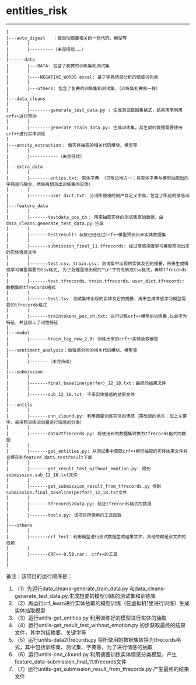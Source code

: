 # entities_risk


-------
	|
	|---auto_digest   ：做自动摘要相关的一些代码、模型等
	|		|
	|		|---------（未完待续。。。）
	|
	|------data
	|		|---DATA: 包含了初赛的训练集和测试集
	|		|
	|		|----NEGATIVE_WORDS.excel: 基于字典情感分析的情感词列表
	|		|
	|		|---others: 包含了复赛的训练集和测试集，（训练集初赛和一样）
	|
	|---data_cleans
	|		|
	|		|--------generate_test_data.py : 生成测试数据集格式，结果用来利用crf++进行预测
	|		|
	|		|--------generate_train_data.py: 生成训练集，其生成的数据需要使用crf++进行实体训练
	|		
	|---entity_extraction： 做实体抽取的相关代码模块、模型等
	|		|
	|		|-----------（未完待续）
	|		
	|---extra_data
	|		|
	|		|--------enties.txt: 实体字典 （已改进地方一：将实体字典与模型抽取出的字典进行融合，然后再预测出训练集的实体）
	|		|
	|		|--------user_dict.txt: 分词所使用的用户自定义字典，包含了所给的情感词
	|		
	|---feature_data
	|		|
	|		|-------testdata_pos_ch： 用来抽取实体的测试集原始数据，由data_cleans.generate_test_data.py 生成
	|		|
	|		|-------testresult: 存放已经经过crf++模型预测出来实体数据集
	|		|
	|		|-------submission_final_11.tfrecords: 经过情感深度学习模型预测出来的实体情感文件
	|		|
	|		|-------test.csv、train.csv: 测试集中出现的实体及它的摘要，用来生成情感学习模型需要的tsv格式, 为了处理里面出现的"\r"字符先转成tsv格式，再转tfrecords
	|		|
	|		|-------test.tfrecords、train.tfrecords、user_dict.tfrecords: 数据集的tfrecords格式
	|		|
	|		|-------test.tsv：测试集中出现的实体及它的摘要，用来生成情感学习模型需要的tfrecords格式
	|		|
	|		|-------traintokens_pos_ch.txt: 进行训练crf++模型的训练集,以单字为特征，并且加上了词性特征
	|
	|---model
	|		|-------train_tag_new_2.0: 训练出来的crf++实体抽取模型
	|
	|---sentiment_analysis：做情感分析的相关代码模块、模型等
	|		|
	|		|-------（未完待续）
	|
	|---submission
	|		|
	|		|-------final_baseline(perfer)_12_18.txt：最终的结果文件
	|		|
	|		|-------sub_12_18.txt: 不带实体情感的结果文件
	|
	|---untils
	|		|
	|		|-------cnn_clound.py: 利用摘要训练实体的情感（需改进的地方：加上关键字、采用预训练词向量进行情感的分类）
	|		|
	|		|-------data2tfrecords.py: 将使用到的数据集转换为tfrecords格式的数据
	|		|
	|		|-------get_entities.py: 从测试集中获取crf++模型抽取的实体结果文件并且保存到feature_data.testresult下面
	|		|
	|		|-------get_result_test_without_emotion.py: 得到submission.sub_12_18.txt文件
	|		|
	|		|-------get_submission_result_from_tfrecords.py 得到submission.final_baseline(perfer)_12_18.txt文件
	|		|
	|		|-------tfrecords2data.py: 验证tfrecords格式的数据
	|		|
	|		|-------tools.py: 该项目所使用的工具函数
	|
	|---others
	|		|
	|		|-------crf_test：利用模型进行测试数据生成结果文件，其他的都是该文件的依赖
	|		|
	|		|-------CRF++-0.58.rar： crf++的工具
	|
	|
备注：该项目的运行顺序是：
1.  （1）先运行data_cleans-generate_train_data.py 和data_cleans-generate_test_data.py,生成想要的模型训练的测试集和训练集
2.  （2）再运行crf_learn进行实体抽取的模型训练（在虚拟机1里进行训练）生成实体抽取模型
3.  （3）运行untils-get_entities.py 利用训练好的模型进行实体的抽取
4.  （4）运行untils-get_result_test_without_emotion.py 初步获取最终的结果文件，其中包括摘要、关键字等
5.  （5）运行untils-data2tfrecords.py 将所使用的数据集转换为tfrecords格式，其中包括训练集、测试集、字典等，为了进行情感的抽取
6.  （6）运行untils-cnn_clound.py 利用摘要训练实体情感分类模型，产生feature_data-submission_final_11.tfrecords文件
7.  （7）运行untils-get_submission_result_from_tfrecords.py 产生最终的结果文件
	
